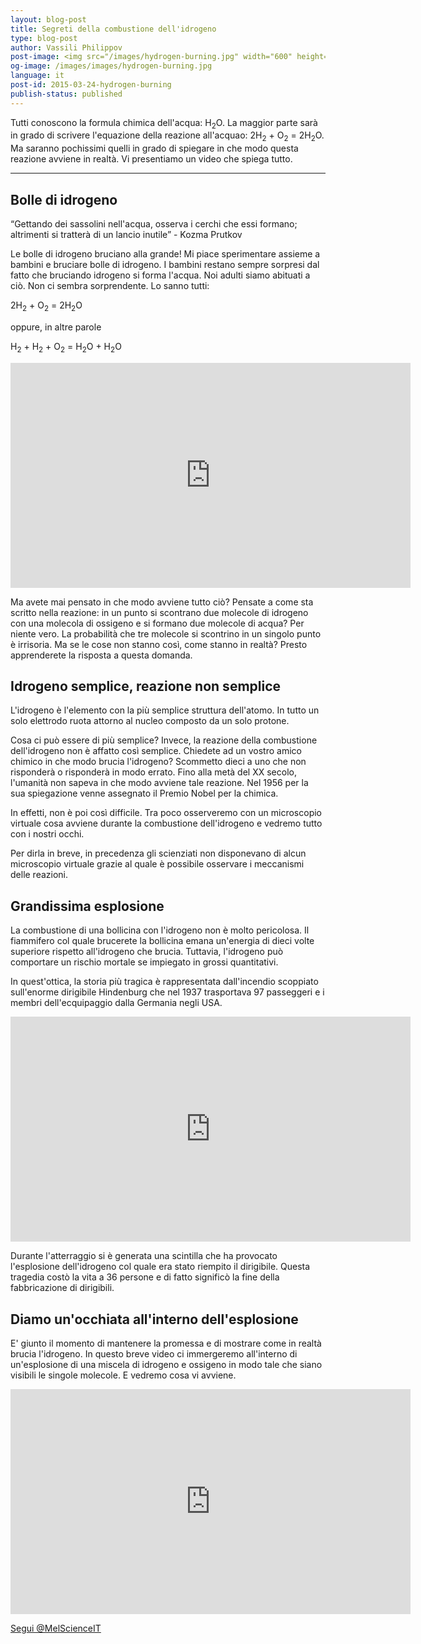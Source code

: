 ```yaml
---
layout: blog-post
title: Segreti della combustione dell'idrogeno
type: blog-post
author: Vassili Philippov
post-image: <img src="/images/hydrogen-burning.jpg" width="600" height="369" alt="combustione dell'idrogeno">
og-image: /images/images/hydrogen-burning.jpg
language: it
post-id: 2015-03-24-hydrogen-burning
publish-status: published
---
```

Tutti conoscono la formula chimica dell'acqua: H<sub>2</sub>O. La maggior parte sarà in grado di scrivere l'equazione della reazione all'acquaо: 2H<sub>2</sub> + O<sub>2</sub> = 2H<sub>2</sub>O. Ma saranno pochissimi quelli in grado di spiegare in che modo questa reazione avviene in realtà. Vi presentiamo un video che spiega tutto.

<!-- more -->

---

## Bolle di idrogeno

“Gettando dei sassolini nell'acqua, osserva i cerchi che essi formano; altrimenti si tratterà di un lancio inutile” - Kozma Prutkov

Le bolle di idrogeno bruciano alla grande! Mi piace sperimentare assieme a bambini e bruciare bolle di idrogeno. I bambini restano sempre sorpresi dal fatto che bruciando idrogeno si forma l'acqua. Noi adulti siamo abituati a ciò. Non ci sembra sorprendente. Lo sanno tutti:

2H<sub>2</sub> + O<sub>2</sub> = 2H<sub>2</sub>O

oppure, in altre parole

H<sub>2</sub> + H<sub>2</sub> + O<sub>2</sub> = H<sub>2</sub>O + H<sub>2</sub>O

<iframe width="640" height="360" src="http://www.youtube.com/embed/RuXXLjpc67c?rel=0" frameborder="0" allowfullscreen></iframe>
<br>

Ma avete mai pensato in che modo avviene tutto ciò? Pensate a come sta scritto nella reazione: in un punto si scontrano due molecole di idrogeno con una molecola di ossigeno e si formano due molecole di acqua? Per niente vero. La probabilità che tre molecole si scontrino in un singolo punto è irrisoria. Ma se le cose non stanno così, come stanno in realtà? Presto apprenderete la risposta a questa domanda.

## Idrogeno semplice, reazione non semplice

L'idrogeno è l'elemento con la più semplice struttura dell'atomo. In tutto un solo elettrodo ruota attorno al nucleo composto da un solo protone.

Cosa ci può essere di più semplice? Invece, la reazione della combustione dell'idrogeno non è affatto così semplice. Chiedete ad un vostro amico chimico in che modo brucia l'idrogeno? Scommetto dieci a uno che non risponderà o risponderà in modo errato. Fino alla metà del XX secolo, l'umanità non sapeva in che modo avviene tale reazione. Nel 1956 per la sua spiegazione venne assegnato il Premio Nobel per la chimica.

In effetti, non è poi così difficile. Tra poco osserveremo con un microscopio virtuale cosa avviene durante la combustione dell'idrogeno e vedremo tutto con i nostri occhi. 

Per dirla in breve, in precedenza gli scienziati non disponevano di alcun microscopio virtuale grazie al quale è possibile osservare i meccanismi delle reazioni.

## Grandissima esplosione

La combustione di una bollicina con l'idrogeno non è molto pericolosa. Il fiammifero col quale brucerete la bollicina emana un'energia di dieci volte superiore rispetto all'idrogeno che brucia.
Tuttavia, l'idrogeno può comportare un rischio mortale se impiegato in grossi quantitativi. 

In quest'ottica, la storia più tragica è rappresentata dall'incendio scoppiato sull'enorme dirigibile Hindenburg che nel 1937 trasportava 97 passeggeri e i membri dell'ecquipaggio dalla Germania negli USA.

<iframe width="640" height="360" src="http://www.youtube.com/embed/Q7utL5HonSw?rel=0&start=98" frameborder="0" allowfullscreen></iframe>

Durante l'atterraggio si è generata una scintilla che ha provocato l'esplosione dell'idrogeno col quale era stato riempito il dirigibile. Questa tragedia costò la vita a 36 persone e di fatto significò la fine della fabbricazione di dirigibili.

## Diamo un'occhiata all'interno dell'esplosione

E' giunto il momento di mantenere la promessa e di mostrare come in realtà brucia l'idrogeno. In questo breve video ci immergeremo all'interno di un'esplosione di una miscela di idrogeno e ossigeno in modo tale che siano visibili le singole molecole. E vedremo cosa vi avviene.

<iframe width="640" height="360" src="http://www.youtube.com/embed/YuqA_uojSJ4?rel=0" frameborder="0" allowfullscreen></iframe>

<br/>

<!-- Begin Twitter follow -->
<a href="https://twitter.com/MelScienceIT" class="twitter-follow-button" data-show-count="false" data-lang="it" data-size="large">Segui @MelScienceIT</a>
<script>!function(d,s,id){var js,fjs=d.getElementsByTagName(s)[0],p=/^http:/.test(d.location)?'http':'https';if(!d.getElementById(id)){js=d.createElement(s);js.id=id;js.src=p+'://platform.twitter.com/widgets.js';fjs.parentNode.insertBefore(js,fjs);}}(document, 'script', 'twitter-wjs');</script>
<!-- End Twitter follow -->
